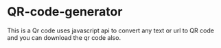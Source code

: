 # QR-code-generator
This is a Qr code uses javascript api to convert any text or url to QR code and you can download the qr code also.
